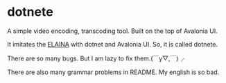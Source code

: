 # dotnete
A simple video encoding, transcoding tool. Built on the top of Avalonia UI.

It imitates the [ELAINA](https://github.com/yukinsnow/ELAINA) with dotnet and Avalonia UI. So, it is called dotnete.

There are so many bugs. But I am lazy to fix them.(￣y▽,￣)╭ 

There are also many grammar problems in README. My english is so bad.